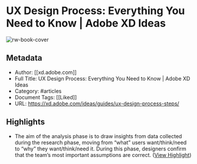 # UX Design Process: Everything You Need to Know | Adobe XD Ideas

![rw-book-cover](https://readwise-assets.s3.amazonaws.com/static/images/article1.be68295a7e40.png)

## Metadata
- Author: [[xd.adobe.com]]
- Full Title: UX Design Process: Everything You Need to Know | Adobe XD Ideas
- Category: #articles
- Document Tags: [[Liked]] 
- URL: https://xd.adobe.com/ideas/guides/ux-design-process-steps/

## Highlights
- The aim of the analysis phase is to draw insights from data collected during the research phase, moving from “what” users want/think/need to “why” they want/think/need it. During this phase, designers confirm that the team’s most important assumptions are correct. ([View Highlight](https://instapaper.com/read/1403589161/16092418))
